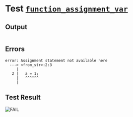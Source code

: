 # Test [`function_assignment_var`](../doc/tests/statement_usage.md#L754)

## Output

```,plain
```

## Errors

```,plain
error: Assignment statement not available here
  ---> <from_str>:2:3
     |
   2 |   a = 1;
     |   ^^^^^^
     |
```

## Test Result

![FAIL](../doc/tests/.test/function_assignment_var.png)
